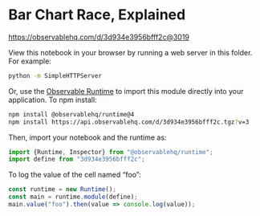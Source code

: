 # Bar Chart Race, Explained

https://observablehq.com/d/3d934e3956bfff2c@3019

View this notebook in your browser by running a web server in this folder. For
example:

~~~sh
python -m SimpleHTTPServer
~~~

Or, use the [Observable Runtime](https://github.com/observablehq/runtime) to
import this module directly into your application. To npm install:

~~~sh
npm install @observablehq/runtime@4
npm install https://api.observablehq.com/d/3d934e3956bfff2c.tgz?v=3
~~~

Then, import your notebook and the runtime as:

~~~js
import {Runtime, Inspector} from "@observablehq/runtime";
import define from "3d934e3956bfff2c";
~~~

To log the value of the cell named “foo”:

~~~js
const runtime = new Runtime();
const main = runtime.module(define);
main.value("foo").then(value => console.log(value));
~~~
